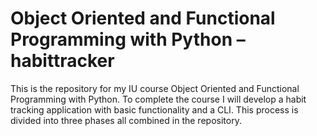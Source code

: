 # Object Oriented and Functional Programming with Python – habittracker
This is the repository for my IU course Object Oriented and Functional Programming with Python. To complete the course I will develop a habit tracking application with basic functionality and a CLI. This process is divided into three phases all combined in the repository.
